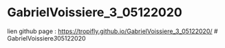 # GabrielVoissiere_3_05122020

lien github page : https://tropifly.github.io/GabrielVoissiere_3_05122020/
#   G a b r i e l V o i s s i e r e _ 3 _ 0 5 1 2 2 0 2 0  
 